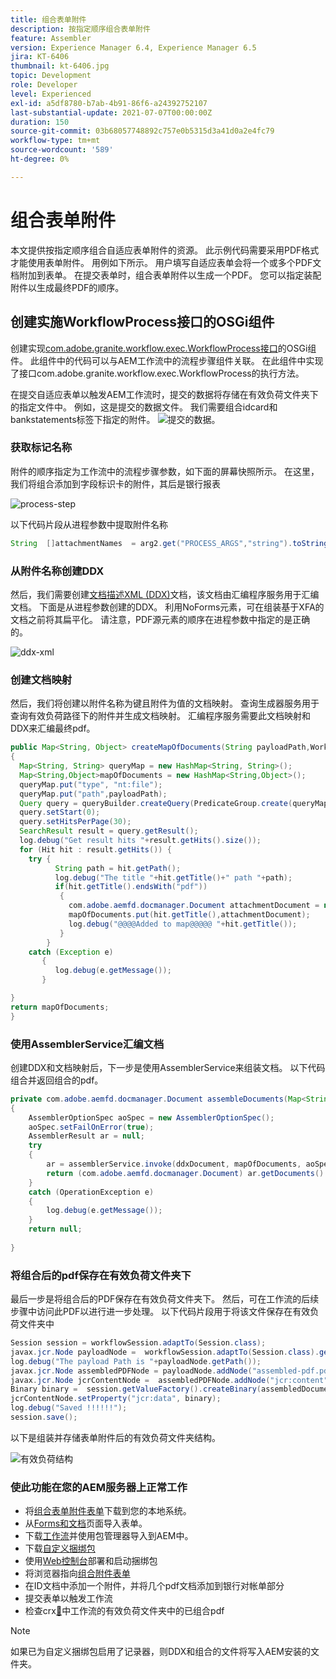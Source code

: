 ```yaml
---
title: 组合表单附件
description: 按指定顺序组合表单附件
feature: Assembler
version: Experience Manager 6.4, Experience Manager 6.5
jira: KT-6406
thumbnail: kt-6406.jpg
topic: Development
role: Developer
level: Experienced
exl-id: a5df8780-b7ab-4b91-86f6-a24392752107
last-substantial-update: 2021-07-07T00:00:00Z
duration: 150
source-git-commit: 03b68057748892c757e0b5315d3a41d0a2e4fc79
workflow-type: tm+mt
source-wordcount: '589'
ht-degree: 0%

---
```


# 组合表单附件

本文提供按指定顺序组合自适应表单附件的资源。 此示例代码需要采用PDF格式才能使用表单附件。 用例如下所示。
用户填写自适应表单会将一个或多个PDF文档附加到表单。
在提交表单时，组合表单附件以生成一个PDF。 您可以指定装配附件以生成最终PDF的顺序。

## 创建实施WorkflowProcess接口的OSGi组件

创建实现[com.adobe.granite.workflow.exec.WorkflowProcess接口](https://helpx.adobe.com/experience-manager/6-5/sites/developing/using/reference-materials/javadoc/com/adobe/granite/workflow/exec/WorkflowProcess.html)的OSGi组件。 此组件中的代码可以与AEM工作流中的流程步骤组件关联。 在此组件中实现了接口com.adobe.granite.workflow.exec.WorkflowProcess的执行方法。

在提交自适应表单以触发AEM工作流时，提交的数据将存储在有效负荷文件夹下的指定文件中。 例如，这是提交的数据文件。 我们需要组合idcard和bankstatements标签下指定的附件。
![提交的数据](assets/submitted-data.JPG)。

### 获取标记名称

附件的顺序指定为工作流中的流程步骤参数，如下面的屏幕快照所示。 在这里，我们将组合添加到字段标识卡的附件，其后是银行报表

![process-step](assets/process-step.JPG)

以下代码片段从进程参数中提取附件名称

```java
String  []attachmentNames  = arg2.get("PROCESS_ARGS","string").toString().split(",");
```

### 从附件名称创建DDX

然后，我们需要创建[文档描述XML (DDX)](https://helpx.adobe.com/pdf/aem-forms/6-2/ddxRef.pdf)文档，该文档由汇编程序服务用于汇编文档。 下面是从进程参数创建的DDX。 利用NoForms元素，可在组装基于XFA的文档之前将其扁平化。 请注意，PDF源元素的顺序在进程参数中指定的是正确的。

![ddx-xml](assets/ddx.PNG)

### 创建文档映射

然后，我们将创建以附件名称为键且附件为值的文档映射。 查询生成器服务用于查询有效负荷路径下的附件并生成文档映射。 汇编程序服务需要此文档映射和DDX来汇编最终pdf。

```java
public Map<String, Object> createMapOfDocuments(String payloadPath,WorkflowSession workflowSession )
{
  Map<String, String> queryMap = new HashMap<String, String>();
  Map<String,Object>mapOfDocuments = new HashMap<String,Object>();
  queryMap.put("type", "nt:file");
  queryMap.put("path",payloadPath);
  Query query = queryBuilder.createQuery(PredicateGroup.create(queryMap),workflowSession.adaptTo(Session.class));
  query.setStart(0);
  query.setHitsPerPage(30);
  SearchResult result = query.getResult();
  log.debug("Get result hits "+result.getHits().size());
  for (Hit hit : result.getHits()) {
    try {
          String path = hit.getPath();
          log.debug("The title "+hit.getTitle()+" path "+path);
          if(hit.getTitle().endsWith("pdf"))
           {
             com.adobe.aemfd.docmanager.Document attachmentDocument = new com.adobe.aemfd.docmanager.Document(path);
             mapOfDocuments.put(hit.getTitle(),attachmentDocument);
             log.debug("@@@@Added to map@@@@@ "+hit.getTitle());
           }
        }
    catch (Exception e)
       {
          log.debug(e.getMessage());
       }

}
return mapOfDocuments;
}
```

### 使用AssemblerService汇编文档

创建DDX和文档映射后，下一步是使用AssemblerService来组装文档。
以下代码组合并返回组合的pdf。

```java
private com.adobe.aemfd.docmanager.Document assembleDocuments(Map<String, Object> mapOfDocuments, com.adobe.aemfd.docmanager.Document ddxDocument)
{
    AssemblerOptionSpec aoSpec = new AssemblerOptionSpec();
    aoSpec.setFailOnError(true);
    AssemblerResult ar = null;
    try
    {
        ar = assemblerService.invoke(ddxDocument, mapOfDocuments, aoSpec);
        return (com.adobe.aemfd.docmanager.Document) ar.getDocuments().get("GeneratedDocument.pdf");
    }
    catch (OperationException e)
    {
        log.debug(e.getMessage());
    }
    return null;
    
}
```

### 将组合后的pdf保存在有效负荷文件夹下

最后一步是将组合后的PDF保存在有效负荷文件夹下。 然后，可在工作流的后续步骤中访问此PDF以进行进一步处理。
以下代码片段用于将该文件保存在有效负荷文件夹中

```java
Session session = workflowSession.adaptTo(Session.class);
javax.jcr.Node payloadNode =  workflowSession.adaptTo(Session.class).getNode(workItem.getWorkflowData().getPayload().toString());
log.debug("The payload Path is "+payloadNode.getPath());
javax.jcr.Node assembledPDFNode = payloadNode.addNode("assembled-pdf.pdf", "nt:file"); 
javax.jcr.Node jcrContentNode =  assembledPDFNode.addNode("jcr:content", "nt:resource");
Binary binary =  session.getValueFactory().createBinary(assembledDocument.getInputStream());
jcrContentNode.setProperty("jcr:data", binary);
log.debug("Saved !!!!!!"); 
session.save();
```

以下是组装并存储表单附件后的有效负荷文件夹结构。

![有效负荷结构](assets/payload-structure.JPG)

### 使此功能在您的AEM服务器上正常工作

* 将[组合表单附件表单](assets/assemble-form-attachments-af.zip)下载到您的本地系统。
* 从[Forms和文档](http://localhost:4502/aem/forms.html/content/dam/formsanddocuments)页面导入表单。
* 下载[工作流](assets/assemble-form-attachments.zip)并使用包管理器导入到AEM中。
* 下载[自定义捆绑包](assets/assembletaskattachments.assembletaskattachments.core-1.0-SNAPSHOT.jar)
* 使用[Web控制台](http://localhost:4502/system/console/bundles)部署和启动捆绑包
* 将浏览器指向[组合附件表单](http://localhost:4502/content/dam/formsanddocuments/assembleattachments/jcr:content?wcmmode=disabled)
* 在ID文档中添加一个附件，并将几个pdf文档添加到银行对帐单部分
* 提交表单以触发工作流
* 检查crx[&#128279;](http://localhost:4502/crx/de/index.jsp#/var/fd/dashboard/payload)中工作流的有效负荷文件夹中的已组合pdf

>[!NOTE]
> 如果已为自定义捆绑包启用了记录器，则DDX和组合的文件将写入AEM安装的文件夹。
